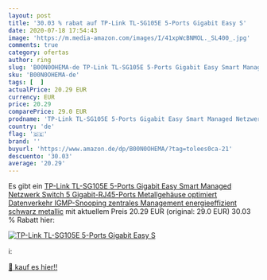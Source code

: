 ```yaml
---
layout: post
title: '30.03 % rabat auf TP-Link TL-SG105E 5-Ports Gigabit Easy S'
date: 2020-07-18 17:54:43
image: 'https://m.media-amazon.com/images/I/41xpWcBNMOL._SL400_.jpg'
comments: true
category: ofertas
author: ring
slug: 'B00N0OHEMA-de TP-Link TL-SG105E 5-Ports Gigabit Easy Smart Managed...'
sku: 'B00N0OHEMA-de'
tags: [  ]
actualPrice: 20.29 EUR
currency: EUR
price: 20.29
comparePrice: 29.0 EUR
prodname: 'TP-Link TL-SG105E 5-Ports Gigabit Easy Smart Managed Netzwerk Switch 5 Gigabit-RJ45-Ports  Metallgehäuse  optimiert Datenverkehr  IGMP-Snooping  zentrales Management  energieeffizient schwarz metallic'
country: 'de'
flag: '🇩🇪'
brand: ''
buyurl: 'https://www.amazon.de/dp/B00N0OHEMA/?tag=tolees0ca-21'
descuento: '30.03'
average: '20.29'
---
```


Es gibt ein [TP-Link TL-SG105E 5-Ports Gigabit Easy Smart Managed Netzwerk Switch 5 Gigabit-RJ45-Ports  Metallgehäuse  optimiert Datenverkehr  IGMP-Snooping  zentrales Management  energieeffizient schwarz metallic](https://www.amazon.de/dp/B00N0OHEMA/?tag=tolees0ca-21) mit aktuellem Preis 20.29 EUR (original: 29.0 EUR) 30.03 % Rabatt hier:

[![TP-Link TL-SG105E 5-Ports Gigabit Easy S](https://m.media-amazon.com/images/I/41xpWcBNMOL._SL400_.jpg)](https://www.amazon.de/dp/B00N0OHEMA/?tag=tolees0ca-21)

ℹ️:


[🛒 kauf es hier!!](https://www.amazon.de/dp/B00N0OHEMA/?tag=tolees0ca-21)
